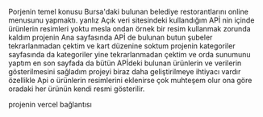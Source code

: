 Porjenin temel konusu Bursa'daki bulunan belediye restorantlarını online menusunu yapmaktı.
yanlız Açık veri sitesindeki kullandığım APİ nin içinde ürünlerin resimleri yoktu mesla ondan örnek bir resim kullanmak zorunda kaldım
projenin Ana sayfasında APİ de bulunan butun şubeler tekrarlanmadan çektim ve kart düzenine soktum 
projenin kategoriler sayfasında da kategoriler yine tekrarlanmadan çektim ve orda sunumunu yaptım 
en son sayfada da bütün APİdeki bulunan ürünlerin ve verilerin gösterilmesini sağladım 
projeyi biraz daha geliştirilmeye ihtiyacı vardır özellikle Api o ürünlerin resimlerini eklenirse çok muhteşem olur ona göre oradaki her ürünün kendi resmi gösterilir.

projenin vercel bağlantısı
